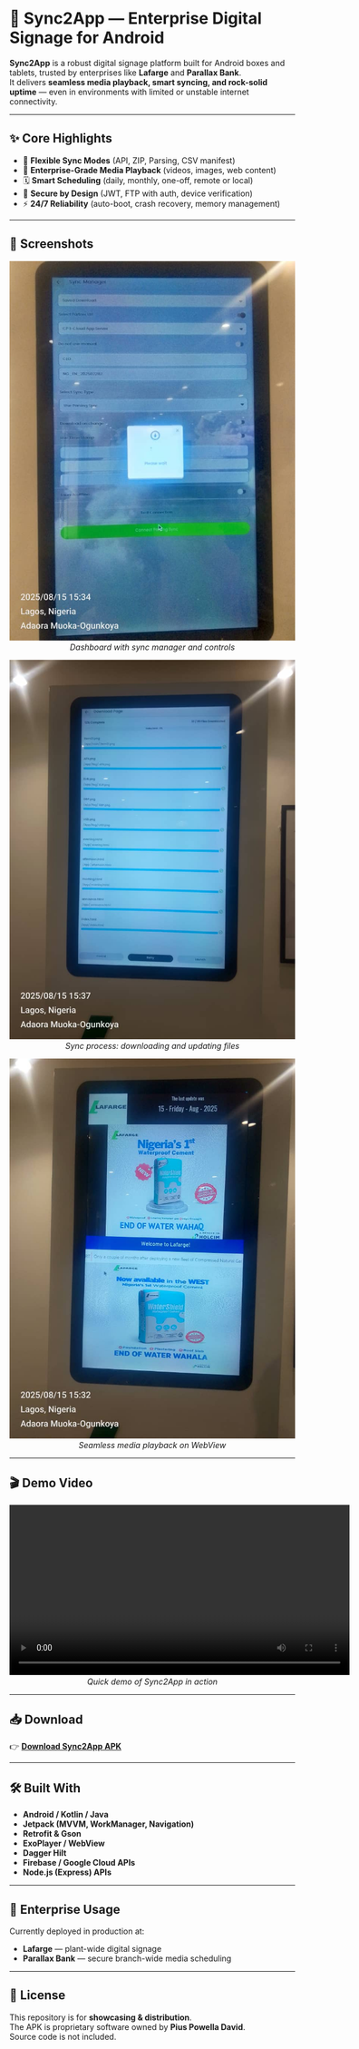 # 🚀 Sync2App — Enterprise Digital Signage for Android

**Sync2App** is a robust digital signage platform built for Android boxes and tablets, trusted by enterprises like **Lafarge** and **Parallax Bank**.  
It delivers **seamless media playback, smart syncing, and rock-solid uptime** — even in environments with limited or unstable internet connectivity.

---

## ✨ Core Highlights

- 🔄 **Flexible Sync Modes** (API, ZIP, Parsing, CSV manifest)
- 🎥 **Enterprise-Grade Media Playback** (videos, images, web content)
- 🗓️ **Smart Scheduling** (daily, monthly, one-off, remote or local)
- 🔐 **Secure by Design** (JWT, FTP with auth, device verification)
- ⚡ **24/7 Reliability** (auto-boot, crash recovery, memory management)

---

## 📸 Screenshots

<p align="center">
  <img src="https://github.com/kikas45/DigitalSignature/blob/main/WhatsApp%20Image%202025-09-11%20at%2011.51.39%20AM%20(1).jpeg?raw=true" alt="Dashboard" width="600"/><br/>
  <em>Dashboard with sync manager and controls</em>
</p>

<p align="center">
  <img src="https://github.com/kikas45/DigitalSignature/blob/main/Downloading%20Files.jpeg?raw=true" alt="Downloading Files" width="600"/><br/>
  <em>Sync process: downloading and updating files</em>
</p>

<p align="center">
  <img src="https://github.com/kikas45/DigitalSignature/blob/main/display.jpeg?raw=true" alt="Media Playback" width="600"/><br/>
  <em>Seamless media playback on WebView</em>
</p>

---

## 🎬 Demo Video

<p align="center">
  <video src="https://github.com/kikas45/DigitalSignature/raw/refs/heads/main/example%20video.mp4" width="600" controls></video><br/>
  <em>Quick demo of Sync2App in action</em>
</p>

---

## 📥 Download

👉 [**Download Sync2App APK**](https://github.com/kikas45/DigitalSignature/raw/refs/heads/main/Sync2Ap_STP10.apk)

---

## 🛠️ Built With

- **Android / Kotlin / Java**
- **Jetpack (MVVM, WorkManager, Navigation)**
- **Retrofit & Gson**
- **ExoPlayer / WebView**
- **Dagger Hilt**
- **Firebase / Google Cloud APIs**
- **Node.js (Express) APIs**

---

## 🏢 Enterprise Usage

Currently deployed in production at:  
- **Lafarge** — plant-wide digital signage  
- **Parallax Bank** — secure branch-wide media scheduling  

---

## 📄 License

This repository is for **showcasing & distribution**.  
The APK is proprietary software owned by **Pius Powella David**.  
Source code is not included.
